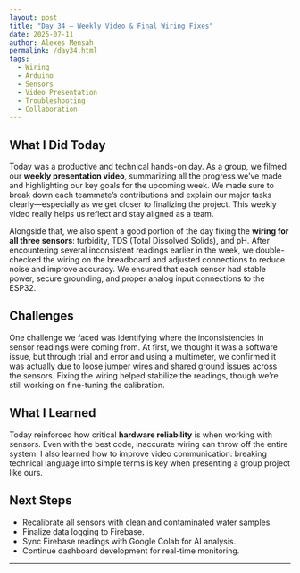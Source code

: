 ```yaml
---
layout: post
title: "Day 34 – Weekly Video & Final Wiring Fixes"
date: 2025-07-11
author: Alexes Mensah
permalink: /day34.html
tags:
  - Wiring
  - Arduino
  - Sensors
  - Video Presentation
  - Troubleshooting
  - Collaboration
---
```


## What I Did Today

Today was a productive and technical hands-on day. As a group, we filmed our **weekly presentation video**, summarizing all the progress we’ve made and highlighting our key goals for the upcoming week. We made sure to break down each teammate’s contributions and explain our major tasks clearly—especially as we get closer to finalizing the project. This weekly video really helps us reflect and stay aligned as a team.

Alongside that, we also spent a good portion of the day fixing the **wiring for all three sensors**: turbidity, TDS (Total Dissolved Solids), and pH. After encountering several inconsistent readings earlier in the week, we double-checked the wiring on the breadboard and adjusted connections to reduce noise and improve accuracy. We ensured that each sensor had stable power, secure grounding, and proper analog input connections to the ESP32.

## Challenges

One challenge we faced was identifying where the inconsistencies in sensor readings were coming from. At first, we thought it was a software issue, but through trial and error and using a multimeter, we confirmed it was actually due to loose jumper wires and shared ground issues across the sensors. Fixing the wiring helped stabilize the readings, though we’re still working on fine-tuning the calibration.

## What I Learned

Today reinforced how critical **hardware reliability** is when working with sensors. Even with the best code, inaccurate wiring can throw off the entire system. I also learned how to improve video communication: breaking technical language into simple terms is key when presenting a group project like ours.

## Next Steps

- Recalibrate all sensors with clean and contaminated water samples.
- Finalize data logging to Firebase.
- Sync Firebase readings with Google Colab for AI analysis.
- Continue dashboard development for real-time monitoring.

---
